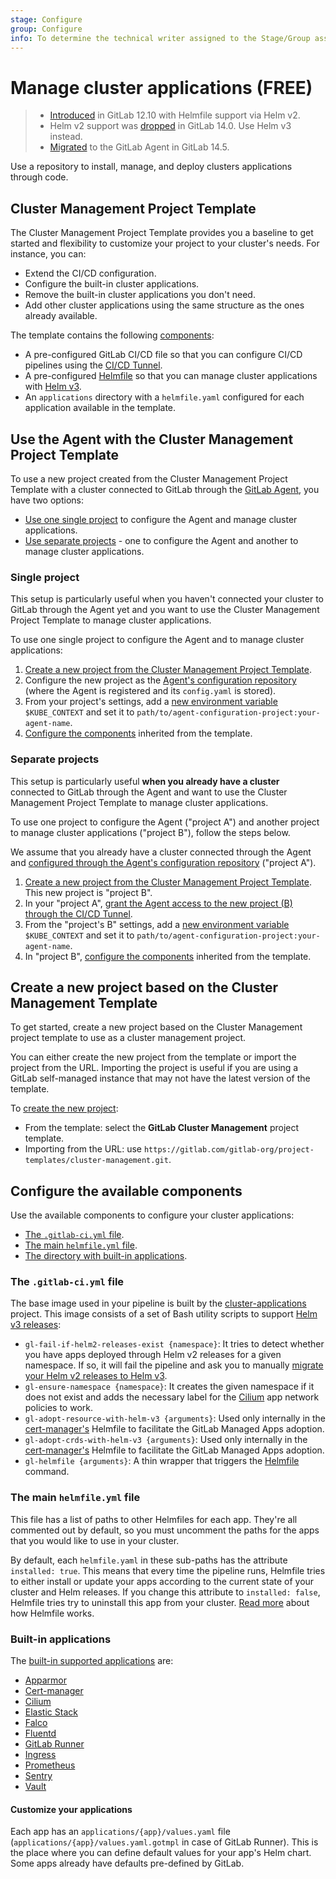 ```yaml
---
stage: Configure
group: Configure
info: To determine the technical writer assigned to the Stage/Group associated with this page, see https://about.gitlab.com/handbook/engineering/ux/technical-writing/#assignments
---
```


# Manage cluster applications **(FREE)**

> - [Introduced](https://gitlab.com/gitlab-org/gitlab/-/merge_requests/25318) in GitLab 12.10 with Helmfile support via Helm v2.
> - Helm v2 support was [dropped](https://gitlab.com/gitlab-org/gitlab/-/merge_requests/63577) in GitLab 14.0. Use Helm v3 instead.
> - [Migrated](https://gitlab.com/gitlab-org/project-templates/cluster-management/-/merge_requests/24) to the GitLab Agent in GitLab 14.5.

Use a repository to install, manage, and deploy clusters applications through code.

## Cluster Management Project Template

The Cluster Management Project Template provides you a baseline to get
started and flexibility to customize your project to your cluster's needs.
For instance, you can:

- Extend the CI/CD configuration.
- Configure the built-in cluster applications.
- Remove the built-in cluster applications you don't need.
- Add other cluster applications using the same structure as the ones already available.

The template contains the following [components](#configure-the-available-components):

- A pre-configured GitLab CI/CD file so that you can configure CI/CD pipelines using the [CI/CD Tunnel](agent/ci_cd_tunnel.md).
- A pre-configured [Helmfile](https://github.com/roboll/helmfile) so that
you can manage cluster applications with [Helm v3](https://helm.sh/).
- An `applications` directory with a `helmfile.yaml` configured for each
application available in the template.

## Use the Agent with the Cluster Management Project Template

To use a new project created from the Cluster Management Project Template
with a cluster connected to GitLab through the [GitLab Agent](agent/index.md),
you have two options:

- [Use one single project](#single-project) to configure the Agent and manage cluster applications.
- [Use separate projects](#separate-projects) - one to configure the Agent and another to manage cluster applications.

### Single project

This setup is particularly useful when you haven't connected your cluster
to GitLab through the Agent yet and you want to use the Cluster Management
Project Template to manage cluster applications.

To use one single project to configure the Agent and to manage cluster applications:

1. [Create a new project from the Cluster Management Project Template](#create-a-new-project-based-on-the-cluster-management-template).
1. Configure the new project as the [Agent's configuration repository](agent/repository.md)
(where the Agent is registered and its `config.yaml` is stored).
1. From your project's settings, add a [new environment variable](../../ci/variables/index.md#add-a-cicd-variable-to-a-project) `$KUBE_CONTEXT` and set it to `path/to/agent-configuration-project:your-agent-name`.
1. [Configure the components](#configure-the-available-components) inherited from the template.

### Separate projects

This setup is particularly useful **when you already have a cluster** connected
to GitLab through the Agent and want to use the Cluster Management
Project Template to manage cluster applications.

To use one project to configure the Agent ("project A") and another project to
manage cluster applications ("project B"), follow the steps below.

We assume that you already have a cluster connected through the Agent and
[configured through the Agent's configuration repository](agent/repository.md)
("project A").

1. [Create a new project from the Cluster Management Project Template](#create-a-new-project-based-on-the-cluster-management-template).
This new project is "project B".
1. In your "project A", [grant the Agent access to the new project (B) through the CI/CD Tunnel](agent/ci_cd_tunnel.md#authorize-the-agent).
1. From the "project's B" settings, add a [new environment variable](../../ci/variables/index.md#add-a-cicd-variable-to-a-project) `$KUBE_CONTEXT` and set it to `path/to/agent-configuration-project:your-agent-name`.
1. In "project B", [configure the components](#configure-the-available-components) inherited from the template.

## Create a new project based on the Cluster Management Template

To get started, create a new project based on the Cluster Management
project template to use as a cluster management project.

You can either create the new project from the template or import the
project from the URL. Importing the project is useful if you are using
a GitLab self-managed instance that may not have the latest version of
the template.

To [create the new project](../project/working_with_projects.md#create-a-project):

- From the template: select the **GitLab Cluster Management** project template.
- Importing from the URL: use `https://gitlab.com/gitlab-org/project-templates/cluster-management.git`.

## Configure the available components

Use the available components to configure your cluster applications:

- [The `.gitlab-ci.yml` file](#the-gitlab-ciyml-file).
- [The main `helmfile.yml` file](#the-main-helmfileyml-file).
- [The directory with built-in applications](#built-in-applications).

### The `.gitlab-ci.yml` file

The base image used in your pipeline is built by the [cluster-applications](https://gitlab.com/gitlab-org/cluster-integration/cluster-applications)
project. This image consists of a set of Bash utility scripts to support [Helm v3 releases](https://helm.sh/docs/intro/using_helm/#three-big-concepts):

- `gl-fail-if-helm2-releases-exist {namespace}`: It tries to detect whether you have apps deployed through Helm v2
  releases for a given namespace. If so, it will fail the pipeline and ask you to manually
  [migrate your Helm v2 releases to Helm v3](https://helm.sh/docs/topics/v2_v3_migration/).
- `gl-ensure-namespace {namespace}`: It creates the given namespace if it does not exist and adds the necessary label
  for the [Cilium](https://github.com/cilium/cilium/) app network policies to work.
- `gl-adopt-resource-with-helm-v3 {arguments}`: Used only internally in the [cert-manager's](https://cert-manager.io/) Helmfile to
  facilitate the GitLab Managed Apps adoption.
- `gl-adopt-crds-with-helm-v3 {arguments}`: Used only internally in the [cert-manager's](https://cert-manager.io/) Helmfile to
  facilitate the GitLab Managed Apps adoption.
- `gl-helmfile {arguments}`: A thin wrapper that triggers the [Helmfile](https://github.com/roboll/helmfile) command.

### The main `helmfile.yml` file

This file has a list of paths to other Helmfiles for each app. They're all commented out by default, so you must uncomment
the paths for the apps that you would like to use in your cluster.

By default, each `helmfile.yaml` in these sub-paths has the attribute `installed: true`. This means that every time
the pipeline runs, Helmfile tries to either install or update your apps according to the current state of your
cluster and Helm releases. If you change this attribute to `installed: false`, Helmfile tries try to uninstall this app
from your cluster. [Read more](https://github.com/roboll/helmfile) about how Helmfile works.

### Built-in applications

The [built-in supported applications](https://gitlab.com/gitlab-org/project-templates/cluster-management/-/tree/master/applications) are:

- [Apparmor](../infrastructure/clusters/manage/management_project_applications/apparmor.md)
- [Cert-manager](../infrastructure/clusters/manage/management_project_applications/certmanager.md)
- [Cilium](../infrastructure/clusters/manage/management_project_applications/cilium.md)
- [Elastic Stack](../infrastructure/clusters/manage/management_project_applications/elasticstack.md)
- [Falco](../infrastructure/clusters/manage/management_project_applications/falco.md)
- [Fluentd](../infrastructure/clusters/manage/management_project_applications/fluentd.md)
- [GitLab Runner](../infrastructure/clusters/manage/management_project_applications/runner.md)
- [Ingress](../infrastructure/clusters/manage/management_project_applications/ingress.md)
- [Prometheus](../infrastructure/clusters/manage/management_project_applications/prometheus.md)
- [Sentry](../infrastructure/clusters/manage/management_project_applications/sentry.md)
- [Vault](../infrastructure/clusters/manage/management_project_applications/vault.md)

#### Customize your applications

Each app has an `applications/{app}/values.yaml` file (`applications/{app}/values.yaml.gotmpl` in case of GitLab Runner). This is the
place where you can define default values for your app's Helm chart. Some apps already have defaults
pre-defined by GitLab.
